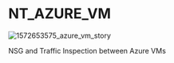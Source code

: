 # NT_AZURE_VM
![1572653575_azure_vm_story](https://github.com/user-attachments/assets/321e4b92-8920-43b3-94f0-470380f75d7b)

NSG and Traffic Inspection between Azure VMs
